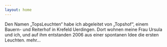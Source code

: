 ```yaml
---
layout: home
---
```


Den Namen „TopsLeuchten“ habe ich abgeleitet von „Topshof“, einem Bauern- und Reiterhof in Krefeld Uerdingen. 
Dort wohnen meine Frau Ursula und ich, und auf ihm entstanden 2006 aus einer spontanen Idee die ersten Leuchten.
mehr...
